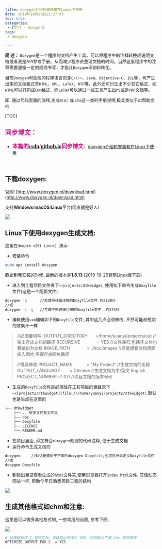 ```yaml
---
title: doxygen介绍和安装和在Linux下使用
date: 2019年10月29日21:27:43
toc: true
categories: 
 - [学习 - doxygen]
tags: 
 - doxygen

---
```


**简  述：**  `Doxygen`是一个程序的文档产生工具，可以将程序中的注释转换成说明文档或者说是API参考手册，从而减少程序员整理文档的时间。当然这里程序中的注释需要遵循一定的规则书写，才能让`Doxygen`识别和转化。

目前`Doxygen`可处理的程序语言包含`C/C++`、`Java`、`Objective-C`、`IDL`等，可产生出来的文档格式有`HTML`、`XML`、`LaTeX`、`RTF`等，此外还可衍生出不少其它格式，如`HTML`可以打包成`CHM`格式，而`LaTeX`可以通过一些工具产生出`PS`或是`PDF`文档等。

即: 通过代码里面的注释,生成`html` 或 `chm`这一类的手册说明,极其类似于qt帮助文档

<!-- more -->

[TOC]

## <font color=#D0087E  face="幼圆">同步博文：</font>

- <font color=#D0087E  size=4 face="幼圆">**本篇的[csdn](https://blog.csdn.net/qq_33154343)/[github.io](https://touwoyimuli.github.io/)同步博文:** </font> [doxygen介绍和安装和在Linux下使用](https://blog.csdn.net/qq_33154343/article/details/102809157)

<br>

## 下载doxygen:
官网: [http://www.doxygen.nl/download.html](http://www.doxygen.nl/download.html)

支持**Windows**/**macOS**/**Linux**平台(简直就是好人)

<img src="https://raw.githubusercontent.com/touwoyimuli/FigureBed/dev/img/20191029213518.png"/>

<br>

## Linux下使用dexygen生成文档:

这里在`deepin v20( Linux) `演示:

* 安装命令
```bash
sudo apt install doxygen
```
截止到我安装的时候, 最新的版本是**1.8.13** (2019-10-29官网Linux版下载)
* 进入到工程项目文件夹下`~/projects/dtkwidget`, 使用如下命令生成`Doxyfile`文件(这是一个配置文件)
```bash
doxygen -g      //生成带详细注释的Doxyfile文件 约2120行
//或
doxygen -s -g   //生成不带详细注释的Doxyfile文件  约374行
```
* 编辑使用`vim`编辑如下的`Doxyfile`文件;  其中这几点必须修改, 不然可能和预期的效果不一样
>//必须要填写:
>OUTPUT_DIRECTORY       =/home/yuanyi/projects/out     //输出存放文档的路径
>RECURSIVE                           = YES                          //文件递归,包括子文件也要输出为文档
>IMAGE_PATH                        = ./doc/images      //若是想要文档里面插入图片,需要存放图片路径
> 
>//推荐修改
>PROJECT_NAME                 = "My Project"               //生成文档的名称
>OUTPUT_LANGUAGE        = Chinese                          //生成文档为中/英文  English
>PROJECT_NUMBER           =1.0.0                                //项目文档的版本号码
* 生成的`Doxyfile`文件是必须放在工程项目的根目录下`~/[projects/dtkwidget](file:///home/yuanyi/projects/dtkwidget)`,默认也是生成在这里的
```bash
├── dtkwidget
    ├── ...很多文件及文件夹
    ├── doc
    ├── Doxyfile
    ├── LICENSE
    └── README.md
```
* 在项目里面,  添加符合doxygen规则的代码注释,  便于生成文档
* 运行命令生成文档的
```bash
doxygen     //默认是等价于下面的doxygen Doxyfile,也可执行自定义Doxyfile文件
//或
doxygen Doxyfile
```
* 到输出目录查看生成的`html`文件夹,使用浏览器打开`index.html`文件,  其像动态网站一样,  帮助你早日熟悉项目工程的结构

<img src="https://raw.githubusercontent.com/touwoyimuli/FigureBed/dev/img/20191029213442.png"/>

<br>

## 生成其他格式如chm和注意:
这里是可以很多其他格式的, 一些常用的设置,  参考下图:

<img src="https://raw.githubusercontent.com/touwoyimuli/FigureBed/dev/img/20191029213604.png"/>

```bash
# 如果是制作 C 程序文档，该选项必须设为 YES，否则默认生成 C++ 文档格式
OPTIMIZE_OUTPUT_FOR_C  = YES
```


